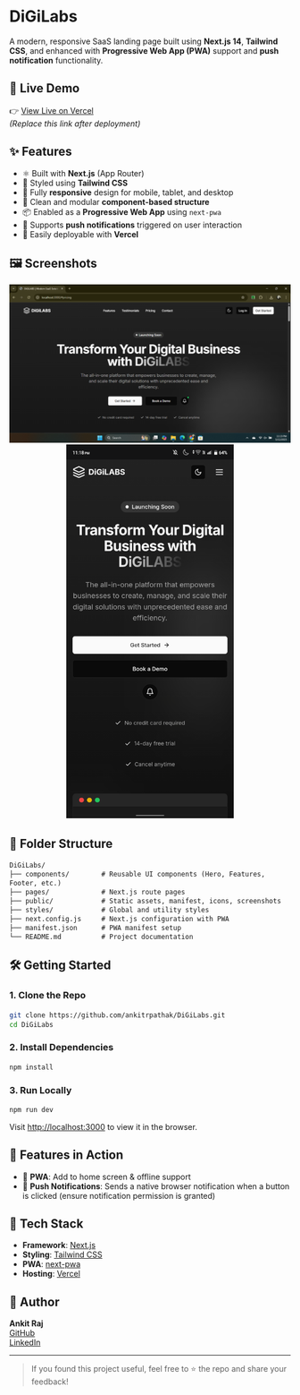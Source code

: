 # DiGiLabs

A modern, responsive SaaS landing page built using **Next.js 14**, **Tailwind CSS**, and enhanced with **Progressive Web App (PWA)** support and **push notification** functionality.

## 🔗 Live Demo

👉 [View Live on Vercel](https://digilabs-loc.netlify.app/)  
*(Replace this link after deployment)*

## ✨ Features

- ⚛️ Built with **Next.js** (App Router)
- 🎨 Styled using **Tailwind CSS**
- 📱 Fully **responsive** design for mobile, tablet, and desktop
- 🔧 Clean and modular **component-based structure**
- 📦 Enabled as a **Progressive Web App** using `next-pwa`
- 🔔 Supports **push notifications** triggered on user interaction
- 🚀 Easily deployable with **Vercel**

## 🖼️ Screenshots

<!-- Add screenshots here -->
<p align="center">
  <img src="public/screenshots/desktop-preview.png" width="800" alt="Desktop Preview" />
  <br/>
  <img src="public/screenshots/mobile-preview.png" width="300" alt="Mobile Preview" />
</p>

## 📁 Folder Structure

```
DiGiLabs/
├── components/        # Reusable UI components (Hero, Features, Footer, etc.)
├── pages/             # Next.js route pages
├── public/            # Static assets, manifest, icons, screenshots
├── styles/            # Global and utility styles
├── next.config.js     # Next.js configuration with PWA
├── manifest.json      # PWA manifest setup
└── README.md          # Project documentation
```

## 🛠️ Getting Started

### 1. Clone the Repo

```bash
git clone https://github.com/ankitrpathak/DiGiLabs.git
cd DiGiLabs
```

### 2. Install Dependencies

```bash
npm install
```

### 3. Run Locally

```bash
npm run dev
```

Visit [http://localhost:3000](http://localhost:3000) to view it in the browser.

## 🧪 Features in Action

- 📲 **PWA**: Add to home screen & offline support
- 🔔 **Push Notifications**: Sends a native browser notification when a button is clicked (ensure notification permission is granted)

## 📌 Tech Stack

- **Framework**: [Next.js](https://nextjs.org/)
- **Styling**: [Tailwind CSS](https://tailwindcss.com/)
- **PWA**: [next-pwa](https://github.com/shadowwalker/next-pwa)
- **Hosting**: [Vercel](https://vercel.com)

## 🙌 Author

**Ankit Raj**  
[GitHub](https://github.com/ankitrpathak)  
[LinkedIn](https://www.linkedin.com/in/ankitrpathak)

---

> If you found this project useful, feel free to ⭐️ the repo and share your feedback!

